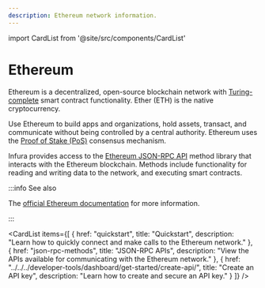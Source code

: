 ```yaml
---
description: Ethereum network information.
---
```


import CardList from '@site/src/components/CardList'

# Ethereum

Ethereum is a decentralized, open-source blockchain network with [Turing-complete](https://en.wikipedia.org/wiki/Turing_completeness)
smart contract functionality. Ether (ETH) is the native cryptocurrency.

Use Ethereum to build apps and organizations, hold assets, transact, and communicate without being controlled by a
central authority. Ethereum uses the [Proof of Stake (PoS)](https://en.wikipedia.org/wiki/Proof_of_stake) consensus mechanism.

Infura provides access to the [Ethereum JSON-RPC API](json-rpc-methods/index.md) method library that interacts with the
Ethereum blockchain. Methods include functionality for reading and writing data to the network, and executing smart contracts.

:::info See also

The [official Ethereum documentation](https://ethereum.org/en/) for more information.

:::

<CardList
  items={[
    {
      href: "quickstart",
      title: "Quickstart",
      description: "Learn how to quickly connect and make calls to the Ethereum network."
    },
    {
      href: "json-rpc-methods",
      title: "JSON-RPC APIs",
      description: "View the APIs available for communicating with the Ethereum network."
    },
    {
      href: "../../../developer-tools/dashboard/get-started/create-api/",
      title: "Create an API key",
      description: "Learn how to create and secure an API key."
    }
  ]}
/>
